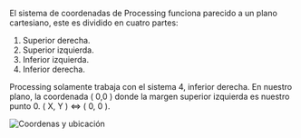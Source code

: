 El sistema de coordenadas de Processing funciona parecido a un plano cartesiano, este es dividido en cuatro partes: 

1. Superior derecha.
2. Superior izquierda.
3. Inferior izquierda.
4. Inferior derecha.

Processing solamente trabaja con el sistema 4,  inferior derecha.
En nuestro plano, la coordenada ( 0,0 ) donde la margen superior izquierda es nuestro punto 0. ( X, Y ) <=> ( 0, 0 ).

![Coordenas y ubicación](https://github.com/Kaziuz/Processing-Getting-Started/blob/master/imagenes/coordenadasProcessingXYZ.jpg)
